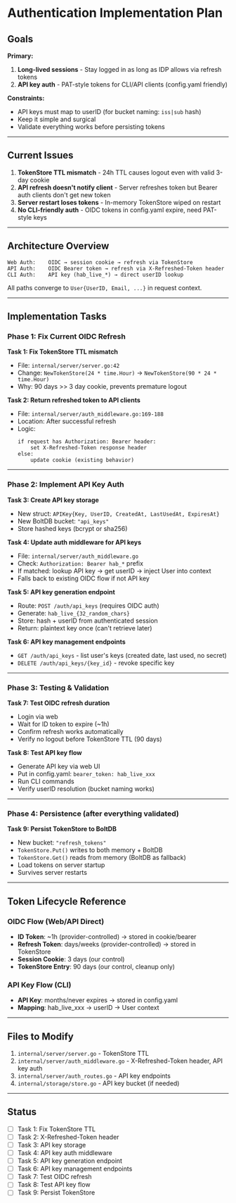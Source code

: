 # Authentication Implementation Plan

## Goals

**Primary:**
1. **Long-lived sessions** - Stay logged in as long as IDP allows via refresh tokens
2. **API key auth** - PAT-style tokens for CLI/API clients (config.yaml friendly)

**Constraints:**
- API keys must map to userID (for bucket naming: `iss|sub` hash)
- Keep it simple and surgical
- Validate everything works before persisting tokens

---

## Current Issues

1. **TokenStore TTL mismatch** - 24h TTL causes logout even with valid 3-day cookie
2. **API refresh doesn't notify client** - Server refreshes token but Bearer auth clients don't get new token
3. **Server restart loses tokens** - In-memory TokenStore wiped on restart
4. **No CLI-friendly auth** - OIDC tokens in config.yaml expire, need PAT-style keys

---

## Architecture Overview

```
Web Auth:    OIDC → session cookie → refresh via TokenStore
API Auth:    OIDC Bearer token → refresh via X-Refreshed-Token header
CLI Auth:    API key (hab_live_*) → direct userID lookup
```

All paths converge to `User{UserID, Email, ...}` in request context.

---

## Implementation Tasks

### Phase 1: Fix Current OIDC Refresh

**Task 1: Fix TokenStore TTL mismatch**
- File: `internal/server/server.go:42`
- Change: `NewTokenStore(24 * time.Hour)` → `NewTokenStore(90 * 24 * time.Hour)`
- Why: 90 days >> 3 day cookie, prevents premature logout

**Task 2: Return refreshed token to API clients**
- File: `internal/server/auth_middleware.go:169-188`
- Location: After successful refresh
- Logic:
  ```
  if request has Authorization: Bearer header:
      set X-Refreshed-Token response header
  else:
      update cookie (existing behavior)
  ```

---

### Phase 2: Implement API Key Auth

**Task 3: Create API key storage**
- New struct: `APIKey{Key, UserID, CreatedAt, LastUsedAt, ExpiresAt}`
- New BoltDB bucket: `"api_keys"`
- Store hashed keys (bcrypt or sha256)

**Task 4: Update auth middleware for API keys**
- File: `internal/server/auth_middleware.go`
- Check: `Authorization: Bearer hab_*` prefix
- If matched: lookup API key → get userID → inject User into context
- Falls back to existing OIDC flow if not API key

**Task 5: API key generation endpoint**
- Route: `POST /auth/api_keys` (requires OIDC auth)
- Generate: `hab_live_{32_random_chars}`
- Store: hash + userID from authenticated session
- Return: plaintext key once (can't retrieve later)

**Task 6: API key management endpoints**
- `GET /auth/api_keys` - list user's keys (created date, last used, no secret)
- `DELETE /auth/api_keys/{key_id}` - revoke specific key

---

### Phase 3: Testing & Validation

**Task 7: Test OIDC refresh duration**
- Login via web
- Wait for ID token to expire (~1h)
- Confirm refresh works automatically
- Verify no logout before TokenStore TTL (90 days)

**Task 8: Test API key flow**
- Generate API key via web UI
- Put in config.yaml: `bearer_token: hab_live_xxx`
- Run CLI commands
- Verify userID resolution (bucket naming works)

---

### Phase 4: Persistence (after everything validated)

**Task 9: Persist TokenStore to BoltDB**
- New bucket: `"refresh_tokens"`
- `TokenStore.Put()` writes to both memory + BoltDB
- `TokenStore.Get()` reads from memory (BoltDB as fallback)
- Load tokens on server startup
- Survives server restarts

---

## Token Lifecycle Reference

### OIDC Flow (Web/API Direct)
- **ID Token**: ~1h (provider-controlled) → stored in cookie/bearer
- **Refresh Token**: days/weeks (provider-controlled) → stored in TokenStore
- **Session Cookie**: 3 days (our control)
- **TokenStore Entry**: 90 days (our control, cleanup only)

### API Key Flow (CLI)
- **API Key**: months/never expires → stored in config.yaml
- **Mapping**: hab_live_xxx → userID → User context

---

## Files to Modify

1. `internal/server/server.go` - TokenStore TTL
2. `internal/server/auth_middleware.go` - X-Refreshed-Token header, API key auth
3. `internal/server/auth_routes.go` - API key endpoints
4. `internal/storage/store.go` - API key bucket (if needed)

---

## Status

- [ ] Task 1: Fix TokenStore TTL
- [ ] Task 2: X-Refreshed-Token header
- [ ] Task 3: API key storage
- [ ] Task 4: API key auth middleware
- [ ] Task 5: API key generation endpoint
- [ ] Task 6: API key management endpoints
- [ ] Task 7: Test OIDC refresh
- [ ] Task 8: Test API key flow
- [ ] Task 9: Persist TokenStore